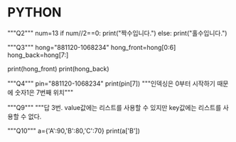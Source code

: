 # PYTHON

"""Q2"""
num=13
if num//2==0:
    print("짝수입니다.")
else:
    print("홀수입니다.")
    
"""Q3"""
hong="881120-1068234"
hong_front=hong[0:6]
hong_back=hong[7:]

print(hong_front)
print(hong_back)

"""Q4"""
pin="881120-1068234"
print(pin[7])
"""인덱싱은 0부터 시작하기 때문에 숫자1은 7번째 위치"""

"""Q9"""
"""답 3번. value값에는 리스트를 사용할 수 있지만 key값에는 리스트를 사용할 수 없다.

"""Q10"""
a={'A':90,'B':80,'C':70}
print(a['B'])
